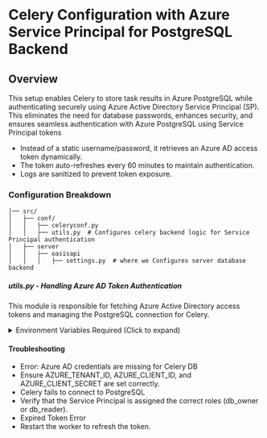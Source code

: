 # Celery Configuration with Azure Service Principal for PostgreSQL Backend

## Overview
This setup enables Celery to store task results in Azure PostgreSQL while authenticating securely using Azure Active Directory Service Principal (SP). This eliminates the need for database passwords, enhances security, and ensures seamless authentication with Azure PostgreSQL using Service Principal tokens

- Instead of a static username/password, it retrieves an Azure AD access token dynamically.
- The token auto-refreshes every 60 minutes to maintain authentication.
- Logs are sanitized to prevent token exposure.

### Configuration Breakdown


```/var/www/oasis/
│── src/
│   ├── conf/
│   │   ├── celeryconf.py
│   │   ├── utils.py  # Configures celery backend logic for Service Principal authentication
│   ├── server
│   │   ├── oasisapi
│   │   │   ├── settings.py  # where we Configures server database backend
```


##### utils.py - Handling Azure AD Token Authentication
This module is responsible for fetching Azure Active Directory access tokens and managing the PostgreSQL connection for Celery.

<details>
  <summary>Environment Variables Required (Click to expand)</summary>

| Variable Name                       | Description                                    |
|--------------------------------------|------------------------------------------------|
| `AZURE_TENANT_ID`                    | Azure AD Tenant ID                             |
| `AZURE_CLIENT_ID`                    | Azure Service Principal Client ID             |
| `AZURE_CLIENT_SECRET`                | Azure Service Principal Client Secret         |
| `AZURE_SERVICE_PRINCIPAL_USER`        | Username for PostgreSQL (e.g., `sp_user@db`)  |
| `CELERY_RESULTS_DB_BACKEND`           | Database backend (e.g., `db+postgresql`)      |
| `DB_HOST`                             | PostgreSQL database host                      |
| `DB_PORT`                             | PostgreSQL database port                      |
| `DB_NAME`                             | Celery result backend database name           |

</details>


#### Troubleshooting
- Error: Azure AD credentials are missing for Celery DB
- Ensure AZURE_TENANT_ID, AZURE_CLIENT_ID, and AZURE_CLIENT_SECRET are set correctly.
- Celery fails to connect to PostgreSQL
- Verify that the Service Principal is assigned the correct roles (db_owner or db_reader).
- Expired Token Error
- Restart the worker to refresh the token.
